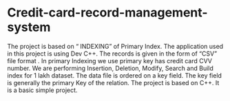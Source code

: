 # Credit-card-record-management-system

The project is based on “ INDEXING” of  Primary Index. The application used in this project is using Dev C++. 
The records is given in the form of “CSV” file format . In primary Indexing we use primary key has credit card CVV number. We are performing Insertion, Deletion, Modify, Search and Build index for 1 lakh dataset. The data file is ordered on a key field. The key field is generally the primary Key of the relation.
The project is based on C++. It is a basic simple project.
